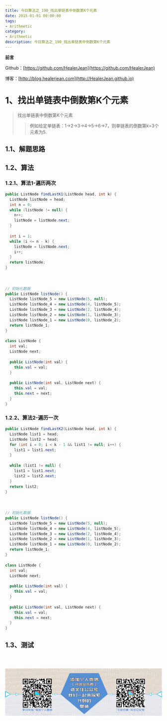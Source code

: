 ```yaml
---
title: 今日算法之_190_找出单链表中倒数第K个元素
date: 2015-01-01 00:00:00
tags: 
- Arithmetic
category: 
- Arithmetic
description: 今日算法之_190_找出单链表中倒数第K个元素
---
```


**前言**     

 Github：[https://github.com/HealerJean](https://github.com/HealerJean)         

 博客：[http://blog.healerjean.com](http://HealerJean.github.io)          



# 1、找出单链表中倒数第K个元素
> 找出单链表中倒数第K个元素       
>
> > 例如给定单链表：1->2->3->4->5->6->7，则单链表的倒数第k=3个元素为5. 



## 1.1、解题思路 

>  



## 1.2、算法

### 1.2.1、算法1-遍历两次

```java
public ListNode findLastK1(ListNode head, int k) {
  ListNode listNode = head;
  int n = 0;
  while (listNode != null) {
    n++;
    listNode = listNode.next;
  }

  int i = 1;
  while (i <= n - k) {
    listNode = listNode.next;
    i++;
  }
  return listNode;
}



// 初始化数据
public ListNode listNode() {
  ListNode listNode_5 = new ListNode(5, null);
  ListNode listNode_4 = new ListNode(4, listNode_5);
  ListNode listNode_3 = new ListNode(2, listNode_4);
  ListNode listNode_2 = new ListNode(1, listNode_3);
  ListNode listNode_1 = new ListNode(0, listNode_2);
  return listNode_1;
}

class ListNode {
  int val;
  ListNode next;

  public ListNode(int val) {
    this.val = val;
  }

  public ListNode(int val, ListNode next) {
    this.val = val;
    this.next = next;
  }
}

```



### 1.2.2、算法2-遍历一次

```java
public ListNode findLastK2(ListNode head, int k) {
  ListNode list1 = head;
  ListNode list2 = head;
  for (int i = 0; i < k - 1 && list1 != null; i++) {
    list1 = list1.next;
  }

  while (list1 != null) {
    list1 = list1.next;
    list2 = list2.next;
  }
  return list2;
}



// 初始化数据
public ListNode listNode() {
  ListNode listNode_5 = new ListNode(5, null);
  ListNode listNode_4 = new ListNode(4, listNode_5);
  ListNode listNode_3 = new ListNode(2, listNode_4);
  ListNode listNode_2 = new ListNode(1, listNode_3);
  ListNode listNode_1 = new ListNode(0, listNode_2);
  return listNode_1;
}

class ListNode {
  int val;
  ListNode next;

  public ListNode(int val) {
    this.val = val;
  }

  public ListNode(int val, ListNode next) {
    this.val = val;
    this.next = next;
  }
}
```




## 1.3、测试 

```java

```



​          

![ContactAuthor](https://raw.githubusercontent.com/HealerJean/HealerJean.github.io/master/assets/img/artical_bottom.jpg)



<link rel="stylesheet" href="https://unpkg.com/gitalk/dist/gitalk.css">

<script src="https://unpkg.com/gitalk@latest/dist/gitalk.min.js"></script> 
<div id="gitalk-container"></div>    
 <script type="text/javascript">
    var gitalk = new Gitalk({
		clientID: `1d164cd85549874d0e3a`,
		clientSecret: `527c3d223d1e6608953e835b547061037d140355`,
		repo: `HealerJean.github.io`,
		owner: 'HealerJean',
		admin: ['HealerJean'],
		id: 'Em1rLFQdsRKhT3XM',
    });
    gitalk.render('gitalk-container');
</script> 



